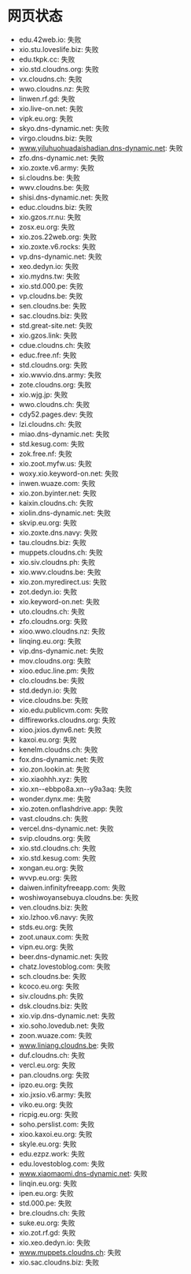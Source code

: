 # 网页状态
- edu.42web.io: 失败
- xio.stu.loveslife.biz: 失败
- edu.tkpk.cc: 失败
- xio.std.cloudns.org: 失败
- vx.cloudns.ch: 失败
- wwo.cloudns.nz: 失败
- linwen.rf.gd: 失败
- xio.live-on.net: 失败
- vipk.eu.org: 失败
- skyo.dns-dynamic.net: 失败
- virgo.cloudns.biz: 失败
- www.yiluhuohuadaishadian.dns-dynamic.net: 失败
- zfo.dns-dynamic.net: 失败
- xio.zoxte.v6.army: 失败
- si.cloudns.be: 失败
- wwv.cloudns.be: 失败
- shisi.dns-dynamic.net: 失败
- educ.cloudns.biz: 失败
- xio.gzos.rr.nu: 失败
- zosx.eu.org: 失败
- xio.zos.22web.org: 失败
- xio.zoxte.v6.rocks: 失败
- vp.dns-dynamic.net: 失败
- xeo.dedyn.io: 失败
- xio.mydns.tw: 失败
- xio.std.000.pe: 失败
- vp.cloudns.be: 失败
- sen.cloudns.be: 失败
- sac.cloudns.biz: 失败
- std.great-site.net: 失败
- xio.gzos.link: 失败
- cdue.cloudns.ch: 失败
- educ.free.nf: 失败
- std.cloudns.org: 失败
- xio.wwvio.dns.army: 失败
- zote.cloudns.org: 失败
- xio.wjg.jp: 失败
- wwo.cloudns.ch: 失败
- cdy52.pages.dev: 失败
- lzi.cloudns.ch: 失败
- miao.dns-dynamic.net: 失败
- std.kesug.com: 失败
- zok.free.nf: 失败
- xio.zoot.myfw.us: 失败
- woxy.xio.keyword-on.net: 失败
- inwen.wuaze.com: 失败
- xio.zon.byinter.net: 失败
- kaixin.cloudns.ch: 失败
- xiolin.dns-dynamic.net: 失败
- skvip.eu.org: 失败
- xio.zoxte.dns.navy: 失败
- tau.cloudns.biz: 失败
- muppets.cloudns.ch: 失败
- xio.siv.cloudns.ph: 失败
- xio.wwv.cloudns.be: 失败
- xio.zon.myredirect.us: 失败
- zot.dedyn.io: 失败
- xio.keyword-on.net: 失败
- uto.cloudns.ch: 失败
- zfo.cloudns.org: 失败
- xioo.wwo.cloudns.nz: 失败
- linqing.eu.org: 失败
- vip.dns-dynamic.net: 失败
- mov.cloudns.org: 失败
- xioo.educ.line.pm: 失败
- clo.cloudns.be: 失败
- std.dedyn.io: 失败
- vice.cloudns.be: 失败
- xio.edu.publicvm.com: 失败
- diffireworks.cloudns.org: 失败
- xioo.jxios.dynv6.net: 失败
- kaxoi.eu.org: 失败
- kenelm.cloudns.ch: 失败
- fox.dns-dynamic.net: 失败
- xio.zon.lookin.at: 失败
- xio.xiaohhh.xyz: 失败
- xio.xn--ebbpo8a.xn--y9a3aq: 失败
- wonder.dynx.me: 失败
- xio.zoten.onflashdrive.app: 失败
- vast.cloudns.ch: 失败
- vercel.dns-dynamic.net: 失败
- svip.cloudns.org: 失败
- xio.std.cloudns.ch: 失败
- xio.std.kesug.com: 失败
- xongan.eu.org: 失败
- wvvp.eu.org: 失败
- daiwen.infinityfreeapp.com: 失败
- woshiwoyansebuya.cloudns.be: 失败
- ven.cloudns.biz: 失败
- xio.lzhoo.v6.navy: 失败
- stds.eu.org: 失败
- zoot.unaux.com: 失败
- vipn.eu.org: 失败
- beer.dns-dynamic.net: 失败
- chatz.lovestoblog.com: 失败
- sch.cloudns.be: 失败
- kcoco.eu.org: 失败
- siv.cloudns.ph: 失败
- dsk.cloudns.biz: 失败
- xio.vip.dns-dynamic.net: 失败
- xio.soho.lovedub.net: 失败
- zoon.wuaze.com: 失败
- www.liniang.cloudns.be: 失败
- duf.cloudns.ch: 失败
- vercl.eu.org: 失败
- pan.cloudns.org: 失败
- ipzo.eu.org: 失败
- xio.jxsio.v6.army: 失败
- viko.eu.org: 失败
- ricpig.eu.org: 失败
- soho.perslist.com: 失败
- xioo.kaxoi.eu.org: 失败
- skyle.eu.org: 失败
- edu.ezpz.work: 失败
- edu.lovestoblog.com: 失败
- www.xiaomaomi.dns-dynamic.net: 失败
- linqin.eu.org: 失败
- ipen.eu.org: 失败
- std.000.pe: 失败
- bre.cloudns.ch: 失败
- suke.eu.org: 失败
- xio.zot.rf.gd: 失败
- xio.xeo.dedyn.io: 失败
- www.muppets.cloudns.ch: 失败
- xio.sac.cloudns.biz: 失败
